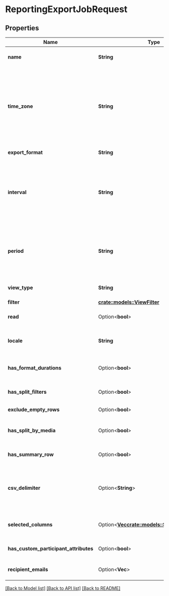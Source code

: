 # ReportingExportJobRequest

## Properties

Name | Type | Description | Notes
------------ | ------------- | ------------- | -------------
**name** | **String** | The user supplied name of the export request | 
**time_zone** | **String** | The requested timezone of the exported data. Time zones are represented as a string of the zone name as found in the IANA time zone database. For example: UTC, Etc/UTC, or Europe/London | 
**export_format** | **String** | The requested format of the exported data | 
**interval** | **String** | The time period used to limit the the exported data. Intervals are represented as an ISO-8601 string. For example: YYYY-MM-DDThh:mm:ss/YYYY-MM-DDThh:mm:ss | 
**period** | **String** | The Period of the request in which to break down the intervals. Periods are represented as an ISO-8601 string. For example: P1D or P1DT12H | 
**view_type** | **String** | The type of view export job to be created | 
**filter** | [**crate::models::ViewFilter**](ViewFilter.md) |  | 
**read** | Option<**bool**> | Indicates if the request has been marked as read | [optional]
**locale** | **String** | The locale use for localization of the exported data, i.e. en-us, es-mx   | 
**has_format_durations** | Option<**bool**> | Indicates if durations are formatted in hh:mm:ss format instead of ms | [optional]
**has_split_filters** | Option<**bool**> | Indicates if filters will be split in aggregate detail exports | [optional]
**exclude_empty_rows** | Option<**bool**> | Excludes empty rows from the exports | [optional]
**has_split_by_media** | Option<**bool**> | Indicates if media type will be split in aggregate detail exports | [optional]
**has_summary_row** | Option<**bool**> | Indicates if summary row needs to be present in exports | [optional]
**csv_delimiter** | Option<**String**> | The user supplied csv delimiter string value either of type 'comma' or 'semicolon' permitted for the export request | [optional]
**selected_columns** | Option<[**Vec<crate::models::SelectedColumns>**](SelectedColumns.md)> | The list of ordered selected columns from the export view by the user | [optional]
**has_custom_participant_attributes** | Option<**bool**> | Indicates if custom participant attributes will be exported | [optional]
**recipient_emails** | Option<**Vec<String>**> | The list of email recipients for the exports | [optional]

[[Back to Model list]](../README.md#documentation-for-models) [[Back to API list]](../README.md#documentation-for-api-endpoints) [[Back to README]](../README.md)


